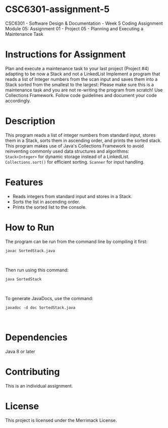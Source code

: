 # CSC6301-assignment-5
CSC6301 - Software Design &amp; Documentation - Week 5 Coding Assignment <br />
Module 05: Assignment 01 - Project 05 - Planning and Executing a Maintenance Task

# Instructions for Assignment
Plan and execute a maintenance task to your last project (Project #4) adapting to be now a Stack and not a LinkedList
Implement a program that reads a list of Integer numbers from the scan input and saves them into a Stack sorted from the smallest to the largest:
Please make sure this is a maintenance task and you are not re-writing the program from scratch!
Use Collections Framework.
Follow code guidelines and document your code accordingly.

# Description
This program reads a list of integer numbers from standard input, stores them in a Stack, sorts them in ascending order, and prints the sorted stack.
This program makes use of Java's Collections Framework to avoid reinventing commonly used data structures and algorithms: <br />
```Stack<Integer>``` for dynamic storage instead of a LinkedList. ```Collections.sort()``` for efficient sorting. ```Scanner``` for input handling.

# Features
- Reads integers from standard input and stores in a Stack.
- Sorts the list in ascending order.
- Prints the sorted list to the console.

# How to Run
The program can be run from the command line by compiling it first: <br />
```
javac SortedStack.java
```
<br />

Then run using this command: <br />
```
java SortedStack
```
<br />

To generate JavaDocs, use the command: <br />
```
javadoc -d doc SortedStack.java
```
<br />

# Dependencies
Java 8 or later

# Contributing
This is an individual assignment.

# License
This project is licensed under the Merrimack License.
